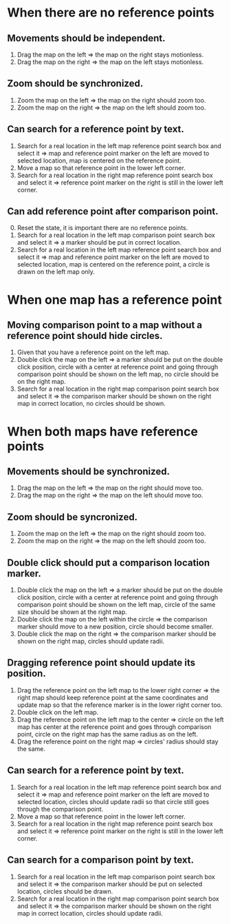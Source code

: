 # When there are no reference points

## Movements should be independent.
1. Drag the map on the left => the map on the right stays motionless.
2. Drag the map on the right => the map on the left stays motionless.

## Zoom should be synchronized.
1. Zoom the map on the left => the map on the right should zoom too.
2. Zoom the map on the right => the map on the left should zoom too.

## Can search for a reference point by text.
1. Search for a real location in the left map reference point search box and select it => map and reference point marker on the left are moved to selected location, map is centered on the reference point.
2. Move a map so that reference point in the lower left corner.
3. Search for a real location in the right map reference point search box and select it => reference point marker on the right is still in the lower left corner.

## Can add reference point after comparison point.
0. Reset the state, it is important there are no reference points.
1. Search for a real location in the left map comparison point search box and select it => a marker should be put in correct location.
2. Search for a real location in the left map reference point search box and select it => map and reference point marker on the left are moved to selected location, map is centered on the reference point, a circle is drawn on the left map only.


# When one map has a reference point

## Moving comparison point to a map without a reference point should hide circles.
1. Given that you have a reference point on the left map.
2. Double click the map on the left => a marker should be put on the double click position, circle with a center at reference point and going through comparison point should be shown on the left map, no circle should be on the right map.
3. Search for a real location in the right map comparison point search box and select it => the comparison marker should be shown on the right map in correct location, no circles should be shown.


# When both maps have reference points

## Movements should be synchronized.
1. Drag the map on the left => the map on the right should move too.
2. Drag the map on the right => the map on the left should move too.

## Zoom should be syncronized.
1. Zoom the map on the left => the map on the right should zoom too.
2. Zoom the map on the right => the map on the left should zoom too.

## Double click should put a comparison location marker.
1. Double click the map on the left => a marker should be put on the double click position, circle with a center at reference point and going through comparison point should be shown on the left map, circle of the same size should be shown at the right map.
2. Double click the map on the left within the circle => the comparison marker should move to a new position, circle should become smaller.
3. Double click the map on the right => the comparison marker should be shown on the right map, circles should update radii.

## Dragging reference point should update its position.
1. Drag the reference point on the left map to the lower right corner => the right map should keep reference point at the same coordinates and update map so that the reference marker is in the lower right corner too.
2. Double click on the left map.
3. Drag the reference point on the left map to the center => circle on the left map has center at the reference point and goes through comparison point, circle on the right map has the same radius as on the left.
4. Drag the reference point on the right map => circles' radius should stay the same.

## Can search for a reference point by text.
1. Search for a real location in the left map reference point search box and select it => map and reference point marker on the left are moved to selected location, circles should update radii so that circle still goes through the comparison point.
2. Move a map so that reference point in the lower left corner.
3. Search for a real location in the right map reference point search box and select it => reference point marker on the right is still in the lower left corner.

## Can search for a comparison point by text.
1. Search for a real location in the left map comparison point search box and select it => the comparison marker should be put on selected location, circles should be drawn.
2. Search for a real location in the right map comparison point search box and select it => the comparison marker should be shown on the right map in correct location, circles should update radii.
